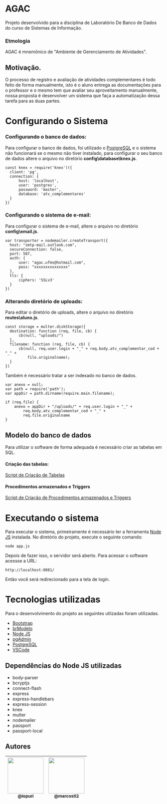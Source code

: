 
# AGAC

Projeto desenvolvido para a disciplina de Laboratório De Banco de Dados do curso de Sistemas de Informação.


### Etmologia

AGAC é mnemônico de "Ambiente de Gerenciamento de Atividades".


## Motivação.

O processo de registro e avaliação de atividades complementares é todo feito de forma manualmente, isto é o aluno entrega as documentações para o professor e o mesmo tem que avaliar seu aproveitamento manualmente, nossa proposta é desenvolver um sistema que faça a automatização dessa tarefa para as duas partes.


# Configurando o Sistema

### Configurando o banco de dados:

Para configurar o banco de dados, foi utilizado o [PostgreSQL](https://www.postgresql.org/) e o sistema não funcionará se o mesmo não tiver instalado, para configurar o seu banco de dados altere o arquivo no diretório **config\database\knex.js**.

	const knex = require('knex')({
      client: 'pg',
      connection: {
          host: 'localhost',
          user: 'postgres',
          password: 'master',
          database: 'atv_complementares'
      }
	})

### Configurando o sistema de e-mail:

Para configurar o sistema de e-mail, altere o arquivo no diretório **config\email.js**.

	var transporter = nodemailer.createTransport({
      host: "smtp-mail.outlook.com",
      secureConnection: false,
      port: 587,
      auth: {
          user: "agac.ufms@hotmail.com",
          pass: "xxxxxxxxxxxxxxx"
      },
      tls: {
          ciphers: 'SSLv3'
      }
  	})


### Alterando diretório de uploads:

Para editar o diretório de uploads, altere o arquivo no diretório **routes\aluno.js**.

	const storage = multer.diskStorage({
      destination: function (req, file, cb) {
          cb(null, "uploads/")
      },
      filename: function (req, file, cb) {
          cb(null, req.user.login + "_" + req.body.atv_complementar_cod + "_" +
              file.originalname);
      }
	})

Também é necessário tratar a ser indexado no banco de dados.

	var anexo = null;
    var path = require('path');
    var appDir = path.dirname(require.main.filename);

    if (req.file) {
        anexo = appDir + "/uploads/" + req.user.login + "_" +
            req.body.atv_complementar_cod + "_" +
            req.file.originalname
    }
    
    
## Modelo do banco de dados
Para utilizar o software de forma adequada é necessário criar as tabelas em SQL.

#### Criação das tabelas:

[Script de Criação de Tabelas](https://drive.google.com/file/d/1OeOKlIRzVjbbfjnp4z90KDf1fnzBmw_y/view?usp=sharing)

#### Procedimentos armazenados e Triggers

[Script de Criação de Procedimentos armazenados e Triggers](https://drive.google.com/file/d/1bAKf3qgVHk9Fe97ClG_o4oVDcMlgQB2d/view?usp=sharing)

  
# Executando o sistema

Para executar o sistema, primeiramente é necessário ter a ferramenta [Node JS](https://nodejs.org/en/) instalada. No diretório do projeto, execute o seguinte comando:

	node app.js

Depois de fazer isso, o servidor será aberto. Para acessar o software acessse a URL:

	http://localhost:8081/

Então você será redirecionado para a tela de login.


# Tecnologias utilizadas

Para o desenvolvimento do projeto as seguintes utlizadas foram utilizadas.

- [Bootstrap](https://getbootstrap.com/)
- [brModelo](https://sourceforge.net/projects/brmodelo30/)
- [Node JS](https://www.pgadmin.org/) 
- [pgAdmin](https://www.pgadmin.org/)
- [PostgreSQL](https://www.postgresql.org/)
- [VSCode](https://code.visualstudio.com/)

## Dependências do Node JS utilizadas
	
- body-parser 
- bcryptjs
- connect-flash
- express
- express-handlebars
- express-session
- knex
- multer
- nodemailer
- passport
- passport-local


## Autores

| [<img src="https://avatars1.githubusercontent.com/u/54725154?s=460&u=6626c12ab626d0f16278b11d2667e54c3219e3d1&v=4" width="115"><br><sub>@lopuri</sub>](https://github.com/lopuri) | [<img src="https://avatars2.githubusercontent.com/u/52974636?s=400&u=976ecdec8e41ac0859d007c6bc37cb46d2fcd69e&v=4" width="115"><br><sub>@marcostl2</sub>](https://github.com/marcostl2) |
|:-:|:-:|
